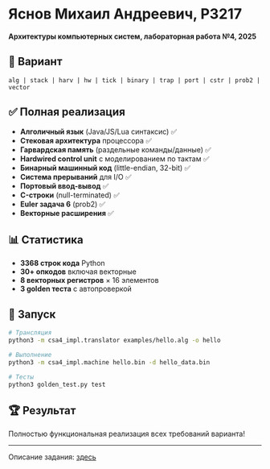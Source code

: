 # Яснов Михаил Андреевич, Р3217

**Архитектуры компьютерных систем, лабораторная работа №4, 2025**

## 🎯 Вариант
`alg | stack | harv | hw | tick | binary | trap | port | cstr | prob2 | vector`

## ✅ Полная реализация
- **Алголичный язык** (Java/JS/Lua синтаксис) ✅
- **Стековая архитектура** процессора ✅  
- **Гарвардская память** (раздельные команды/данные) ✅
- **Hardwired control unit** с моделированием по тактам ✅
- **Бинарный машинный код** (little-endian, 32-bit) ✅
- **Система прерываний** для I/O ✅
- **Портовый ввод-вывод** ✅
- **C-строки** (null-terminated) ✅
- **Euler задача 6** (prob2) ✅
- **Векторные расширения** ✅

## 📊 Статистика  
- **3368 строк кода** Python
- **30+ опкодов** включая векторные
- **8 векторных регистров** × 16 элементов
- **3 golden теста** с автопроверкой

## 🚀 Запуск
```bash
# Трансляция
python3 -m csa4_impl.translator examples/hello.alg -o hello

# Выполнение  
python3 -m csa4_impl.machine hello.bin -d hello_data.bin

# Тесты
python3 golden_test.py test
```

## 🏆 Результат
Полностью функциональная реализация всех требований варианта!

---
Описание задания: [здесь](https://gitlab.se.ifmo.ru/computer-systems/csa-rolling/-/blob/master/lab4-task.md)
